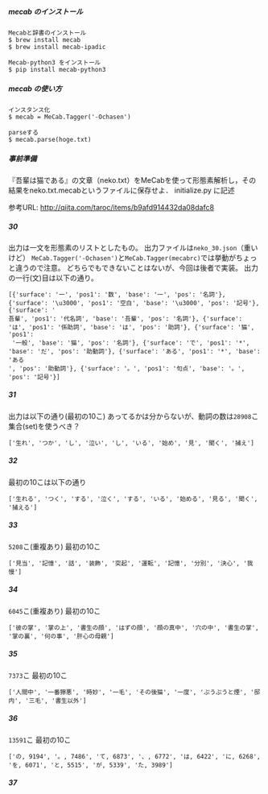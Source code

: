 ##### mecab のインストール
```
Mecabと辞書のインストール
$ brew install mecab
$ brew install mecab-ipadic

Mecab-python3 をインストール
$ pip install mecab-python3
```

##### mecab の使い方
```
インスタンス化
$ mecab = MeCab.Tagger('-Ochasen')

parseする
$ mecab.parse(hoge.txt)
```


##### 事前準備
『吾輩は猫である』の文章（neko.txt）をMeCabを使って形態素解析し，その結果をneko.txt.mecabというファイルに保存せよ．
initialize.py に記述

参考URL: http://qiita.com/taroc/items/b9afd914432da08dafc8


##### 30
出力は一文を形態素のリストとしたもの。
出力ファイルは`neko_30.json`（重いけど）
`MeCab.Tagger('-Ochasen')`と`MeCab.Tagger(mecabrc)`では挙動がちょっと違うので注意。
どちらでもできないことはないが、今回は後者で実装。
出力の一行(文)目は以下の通り。
```
[{'surface': '一', 'pos1': '数', 'base': '一', 'pos': '名詞'}, {'surface': '\u3000', 'pos1': '空白', 'base': '\u3000', 'pos': '記号'}, {'surface': '
吾輩', 'pos1': '代名詞', 'base': '吾輩', 'pos': '名詞'}, {'surface': 'は', 'pos1': '係助詞', 'base': 'は', 'pos': '助詞'}, {'surface': '猫', 'pos1':
 '一般', 'base': '猫', 'pos': '名詞'}, {'surface': 'で', 'pos1': '*', 'base': 'だ', 'pos': '助動詞'}, {'surface': 'ある', 'pos1': '*', 'base': 'ある
', 'pos': '助動詞'}, {'surface': '。', 'pos1': '句点', 'base': '。', 'pos': '記号'}]
```

##### 31
出力は以下の通り(最初の10こ)
あってるかは分からないが、動詞の数は`28908`こ
集合(set)を使うべき？
```
['生れ', 'つか', 'し', '泣い', 'し', 'いる', '始め', '見', '聞く', '捕え']
```


##### 32
最初の10こは以下の通り
```
['生れる', 'つく', 'する', '泣く', 'する', 'いる', '始める', '見る', '聞く', '捕える']
```

##### 33
`5208`こ(重複あり)
最初の10こ
```
['見当', '記憶', '話', '装飾', '突起', '運転', '記憶', '分別', '決心', '我慢']
```

##### 34
`6045`こ(重複あり)
最初の10こ
```
['彼の掌', '掌の上', '書生の顔', 'はずの顔', '顔の真中', '穴の中', '書生の掌', '掌の裏', '何の事', '肝心の母親']
```


##### 35
`7373`こ
最初の10こ
```
['人間中', '一番獰悪', '時妙', '一毛', 'その後猫', '一度', 'ぷうぷうと煙', '邸内', '三毛', '書生以外']
```


##### 36
`13591`こ
最初の10こ
```
['の, 9194', '。, 7486', 'て, 6873', '、, 6772', 'は, 6422', 'に, 6268', 'を, 6071', 'と, 5515', 'が, 5339', 'た, 3989']
```

##### 37
